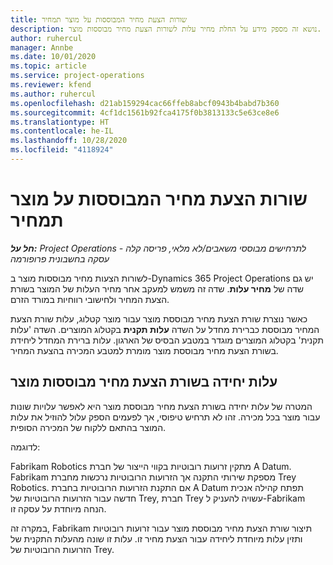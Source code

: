 ```yaml
---
title: שורות הצעת מחיר המבוססות על מוצר תמחיר
description: נושא זה מספק מידע על החלת מחיר עלות לשורות הצעת מחיר מבוססות מוצר.
author: ruhercul
manager: Annbe
ms.date: 10/01/2020
ms.topic: article
ms.service: project-operations
ms.reviewer: kfend
ms.author: ruhercul
ms.openlocfilehash: d21ab159294cac66ffeb8abcf0943b4babd7b360
ms.sourcegitcommit: 4cf1dc1561b92fca4175f0b3813133c5e63ce8e6
ms.translationtype: HT
ms.contentlocale: he-IL
ms.lasthandoff: 10/28/2020
ms.locfileid: "4118924"
---
```

# <a name="costing-product-based-quote-lines"></a>שורות הצעת מחיר המבוססות על מוצר תמחיר

_**חל על:** Project Operations לתרחישים מבוססי משאבים/לא מלאי, פריסה קלה - עסקה בחשבונית פרופורמה_


לשורות הצעות מחיר מבוססות מוצר ב-Dynamics 365 Project Operations יש גם שדה של **מחיר עלות**. שדה זה משמש למעקב אחר מחיר העלות של המוצר בשורת הצעת המחיר ולחישובי רווחיות במורד הזרם.

כאשר נוצרת שורת הצעת מחיר מבוססת מוצר עבור מוצר קטלוג, עלות שורת הצעת המחיר מבוססת כברירת מחדל על השדה **עלות תקנית** בקטלוג המוצרים. השדה 'עלות תקנית' בקטלוג המוצרים מוגדר במטבע הבסיס של הארגון. עלות ברירת המחדל ליחידת בשורת הצעת מחיר מבוססת מוצר מומרת למטבע המכירה בהצעת המחיר.

## <a name="unit-cost-on-a-product-based-quote-line"></a>עלות יחידה בשורת הצעת מחיר מבוססות מוצר

המטרה של עלות יחידה בשורת הצעת מחיר מבוססת מוצר היא לאפשר עלויות שונות עבור מוצר בכל מכירה. זהו לא תרחיש טיפוסי, אך לפעמים הספק עלול להוזיל את עלות המוצר בהתאם ללקוח של המכירה הסופית.

לדוגמה:

Fabrikam Robotics מתקין זרועות רובוטיות בקווי הייצור של חברת A Datum. Fabrikam מספקת שירותי התקנה אך הזרועות הרובוטיות נרכשות מחברת Trey Robotics. אם התקנת הזרועות הרובוטיות בחברת A Datum תפתח קהילה אנכית חדשה עבור הזרועות הרובוטיות של Trey, חברת Trey עשויה להעניק ל-Fabrikam הנחה מיוחדת על עסקה זו.

במקרה זה, Fabrikam תיצור שורת הצעת מחיר מבוססת מוצר עבור זרועות רובוטיות ותזין עלות מיוחדת ליחידה עבור הצעת מחיר זו. עלות זו שונה מהעלות התקנית של הזרועות הרובוטיות של Trey.
